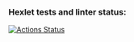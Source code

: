 ### Hexlet tests and linter status:
[![Actions Status](https://github.com/Dmitryprij/frontend-project-44/workflows/hexlet-check/badge.svg)](https://github.com/Dmitryprij/frontend-project-44/actions)